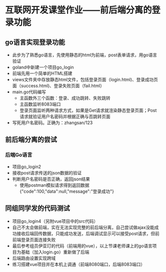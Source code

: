 # 互联网开发课堂作业——前后端分离的登录功能

## go语言实现登录功能
* 此步为了熟悉go语言，先使用静态的html为前端，post表单请求，用go语言验证
* goland中新建一个项目go_login
* 前端先用一个简单的HTML搭建
* views文件夹中存放静态html文件，包括登录页面（login.html)、登录成功页面（success.html)、登录失败页面（fail.html）
* main.go代码编写
  * 主函数外三个函数：登录、成功跳转、失败跳转
  * 主函数监听8083端口
  * 登录页面监听两种请求方式，如果是Get请求就渲染静态登录页面；Post请求就验证用户名密码并根据正确与否跳转页面
* 写死用户名密码。正确为：zhangsan/123

## 前后端分离的尝试
### 后端Go语言
* 项目go_login2
* 接收post请求传送的json数据的验证
* 判断用户名密码是否正确，返回json结果
  * 使用postman模拟请求得到返回数据{"code":100,"data":null,"message":"登录成功"}

## 同组同学发的代码测试
* 项目go_login4（另附vue项目中的src代码）
* 自己不太会做前端，实在无法实现完整的前后端分离，自己尝试做ajax没能成功接收后端回传数据，只能成功发送，后端调试显示可以接受post请求，但前前端登录页面连接失败
* 最后参考组员伊亚玎的代码（前端用的vue），以上节课老师课上的go语言项目为基础（加入login.go）重新做了后端
* 后端路由设置实现跨域
* 练习搭建vue项目并在本机上调通（前端8080端口，后端8083端口）
